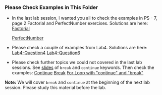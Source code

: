 ### Please Check Examples in This Folder

- In the last lab session, I wanted you all to check the examples in PS - 7, page 2 Factorial and PerfectNumber exercises. Solutions are here:
  [Factorial](https://github.com/melsener/cmpe150/tree/master/week05/check_before_next_lab/factorial.c)  

  [PerfectNumber](https://github.com/melsener/cmpe150/tree/master/week05/check_before_next_lab/perfect_number.c)  

- Please check a couple of examples from Lab4. Solutions are here:
	 [Lab4-Question4](https://github.com/melsener/cmpe150/tree/master/week05/check_before_next_lab/lab4_q4.c)
	[Lab4-Question6](https://github.com/melsener/cmpe150/tree/master/week05/check_before_next_lab/lab4_q6.c)


- Please check further topics we could not covered in the last lab sessions. See [slides](https://github.com/melsener/cmpe150/tree/master/week05/check_before_next_lab/break_continue.pdf) of ``break`` and ``continue`` keywords. Then check the examples:
	[Continue](https://github.com/melsener/cmpe150/tree/master/week05/check_before_next_lab/continue.c)
	[Break](https://github.com/melsener/cmpe150/tree/master/week05/check_before_next_lab/break.c)
[For Loop with "continue" and "break"](https://github.com/melsener/cmpe150/tree/master/week05/check_before_next_lab/for_loop_continue_break.c)

**Note:** We will cover ``break`` and ``continue`` at the beginning of the next lab session. Please study this material before the lab.